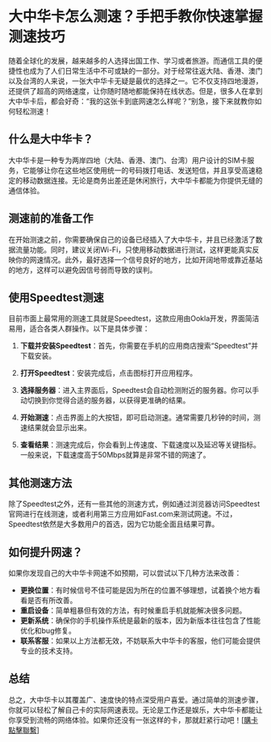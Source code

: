 # 大中华卡怎么测速？手把手教你快速掌握测速技巧

随着全球化的发展，越来越多的人选择出国工作、学习或者旅游。而通信工具的便捷性也成为了人们日常生活中不可或缺的一部分。对于经常往返大陆、香港、澳门以及台湾的人来说，一张大中华卡无疑是最优的选择之一。它不仅支持四地漫游，还提供了超高的网络速度，让你随时随地都能保持在线状态。但是，很多人在拿到大中华卡后，都会好奇：“我的这张卡到底网速怎么样呢？”别急，接下来就教你如何轻松测速！

## 什么是大中华卡？

大中华卡是一种专为两岸四地（大陆、香港、澳门、台湾）用户设计的SIM卡服务，它能够让你在这些地区使用统一的号码拨打电话、发送短信，并且享受高速稳定的移动数据连接。无论是商务出差还是休闲旅行，大中华卡都能为你提供无缝的通信体验。

## 测速前的准备工作

在开始测速之前，你需要确保自己的设备已经插入了大中华卡，并且已经激活了数据流量功能。同时，建议关闭Wi-Fi，只使用移动数据进行测试，这样更能真实反映你的网速情况。此外，最好选择一个信号良好的地方，比如开阔地带或靠近基站的地方，这样可以避免因信号弱而导致的误判。

## 使用Speedtest测速

目前市面上最常用的测速工具就是Speedtest，这款应用由Ookla开发，界面简洁易用，适合各类人群操作。以下是具体步骤：

1. **下载并安装Speedtest**：首先，你需要在手机的应用商店搜索“Speedtest”并下载安装。
   
2. **打开Speedtest**：安装完成后，点击图标打开应用程序。

3. **选择服务器**：进入主界面后，Speedtest会自动检测附近的服务器。你可以手动切换到你觉得合适的服务器，以获得更准确的结果。

4. **开始测速**：点击界面上的大按钮，即可启动测速。通常需要几秒钟的时间，测速结果就会显示出来。

5. **查看结果**：测速完成后，你会看到上传速度、下载速度以及延迟等关键指标。一般来说，下载速度高于50Mbps就算是非常不错的网速了。

## 其他测速方法

除了Speedtest之外，还有一些其他的测速方式，例如通过浏览器访问Speedtest官网进行在线测速，或者利用第三方应用如Fast.com来测试网速。不过，Speedtest依然是大多数用户的首选，因为它功能全面且结果可靠。

## 如何提升网速？

如果你发现自己的大中华卡网速不如预期，可以尝试以下几种方法来改善：

- **更换位置**：有时候信号不佳可能是因为所在的位置不够理想，试着换个地方看看是否有所改善。
- **重启设备**：简单粗暴但有效的方法，有时候重启手机就能解决很多问题。
- **更新系统**：确保你的手机操作系统是最新的版本，因为新版本往往包含了性能优化和bug修复。
- **联系客服**：如果以上方法都无效，不妨联系大中华卡的客服，他们可能会提供专业的技术支持。

## 总结

总之，大中华卡以其覆盖广、速度快的特点深受用户喜爱。通过简单的测速步骤，你就可以轻松了解自己卡的实际网速表现。无论是工作还是娱乐，大中华卡都能让你享受到流畅的网络体验。如果你还没有一张这样的卡，那就赶紧行动吧！[[購卡點擊聯繫](https://t.me/s/esim1088)]